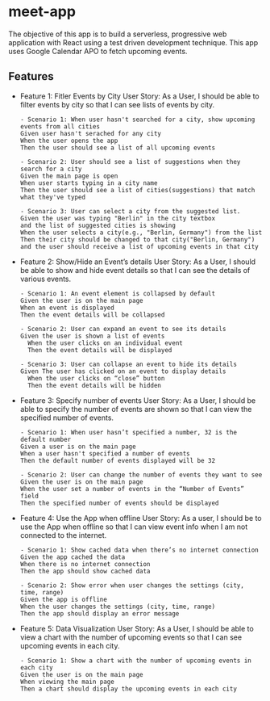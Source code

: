 # meet-app

The objective of this app is to build a serverless, progressive web application with React using a test driven development technique. This app uses Google Calendar APO to fetch upcoming events.

## Features

- Feature 1: Fitler Events by City
  User Story: As a User, I should be able to filter events by city so that I can see lists of events by city.

      - Scenario 1: When user hasn't searched for a city, show upcoming events from all cities
      Given user hasn't serached for any city
      When the user opens the app
      Then the user should see a list of all upcoming events

      - Scenario 2: User should see a list of suggestions when they search for a city
      Given the main page is open
      When user starts typing in a city name
      Then the user should see a list of cities(suggestions) that match what they've typed

      - Scenario 3: User can select a city from the suggested list.
      Given the user was typing "Berlin" in the city textbox
      and the list of suggested cities is showing
      When the user selects a city(e.g., "Berlin, Germany") from the list
      Then their city should be changed to that city("Berlin, Germany")
      and the user should receive a list of upcoming events in that city

- Feature 2: Show/Hide an Event’s details
  User Story: As a User, I should be able to show and hide event details so that I can see the details of various events.

      - Scenario 1: An event element is collapsed by default
      Given the user is on the main page
      When an event is displayed
      Then the event details will be collapsed

      - Scenario 2: User can expand an event to see its details
      Given the user is shown a list of events
      	When the user clicks on an individual event
      	Then the event details will be displayed

      - Scenario 3: User can collapse an event to hide its details
      Given The user has clicked on an event to display details
      	When the user clicks on “close” button
      	Then the event details will be hidden

- Feature 3: Specify number of events
  User Story: As a User, I should be able to specify the number of events are shown so that I can view the specified number of events.

      - Scenario 1: When user hasn’t specified a number, 32 is the default number
      Given a user is on the main page
      When a user hasn't specified a number of events
      Then the default number of events displayed will be 32

      - Scenario 2: User can change the number of events they want to see
      Given the user is on the main page
      When the user set a number of events in the “Number of Events” field
      Then the specified number of events should be displayed

- Feature 4: Use the App when offline
  User Story: As a user, I should be to use the App when offline so that I can view event info when I am not connected to the internet.

      - Scenario 1: Show cached data when there’s no internet connection
      Given the app cached the data
      When there is no internet connection
      Then the app should show cached data

      - Scenario 2: Show error when user changes the settings (city, time, range)
      Given the app is offline
      When the user changes the settings (city, time, range)
      Then the app should display an error message

- Feature 5: Data Visualization
  User Story: As a User, I should be able to view a chart with the number of upcoming events so that I can see upcoming events in each city.

      - Scenario 1: Show a chart with the number of upcoming events in each city
      Given the user is on the main page
      When viewing the main page
      Then a chart should display the upcoming events in each city
